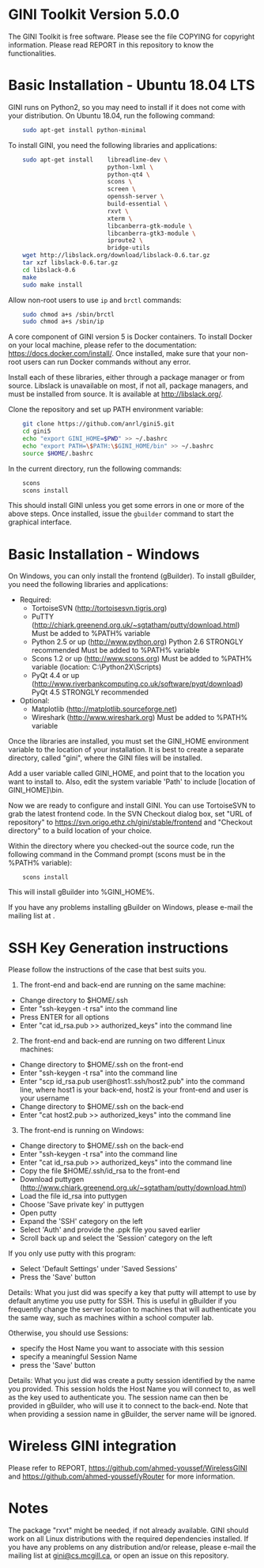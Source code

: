 # GINI Toolkit Version 5.0.0

The GINI Toolkit is free software. Please see the file COPYING for copyright information.
Please read REPORT in this repository to know the functionalities.

# Basic Installation - Ubuntu 18.04 LTS

GINI runs on Python2, so you may need to install if it does not come with your distribution. On Ubuntu 18.04, run the following command:

```bash
	sudo apt-get install python-minimal
```

To install GINI, you need the following libraries and applications:

```bash
	sudo apt-get install	libreadline-dev \
							python-lxml \
							python-qt4 \
							scons \
							screen \
							openssh-server \
							build-essential \
							rxvt \
							xterm \
							libcanberra-gtk-module \
							libcanberra-gtk3-module \
							iproute2 \
							bridge-utils
	wget http://libslack.org/download/libslack-0.6.tar.gz
	tar xzf libslack-0.6.tar.gz
	cd libslack-0.6
	make
	sudo make install
```

Allow non-root users to use `ip` and `brctl` commands:

```bash
	sudo chmod a+s /sbin/brctl
	sudo chmod a+s /sbin/ip
```

A core component of GINI version 5 is Docker containers. To install Docker on your local machine, please refer to the documentation: https://docs.docker.com/install/. Once installed, make sure that your non-root users can run Docker commands without any error.

Install each of these libraries, either through a package manager or
from source. Libslack is unavailable on most, if not all, package
managers, and must be installed from source.  It is available
at http://libslack.org/.

Clone the repository and set up PATH environment variable:

```bash
	git clone https://github.com/anrl/gini5.git
	cd gini5
	echo "export GINI_HOME=$PWD" >> ~/.bashrc
	echo "export PATH=\$PATH:\$GINI_HOME/bin" >> ~/.bashrc
	source $HOME/.bashrc
```

In the current directory, run the following commands:

```bash
	scons
	scons install
```

This should install GINI unless you get some errors in one or more of the above steps.
Once installed, issue the `gbuilder` command to start the graphical interface.

# Basic Installation - Windows

On Windows, you can only install the frontend (gBuilder).
To install gBuilder, you need the following libraries and applications:

* Required:
	- TortoiseSVN (http://tortoisesvn.tigris.org)
	- PuTTY (http://chiark.greenend.org.uk/~sgtatham/putty/download.html)
	Must be added to %PATH% variable
	- Python 2.5 or up (http://www.python.org)
	Python 2.6 STRONGLY recommended
	Must be added to %PATH% variable
	- Scons 1.2 or up (http://www.scons.org)
	Must be added to %PATH% variable (location: C:\Python2X\Scripts)
	- PyQt 4.4 or up (http://www.riverbankcomputing.co.uk/software/pyqt/download)
	PyQt 4.5 STRONGLY recommended
* Optional:
	- Matplotlib (http://matplotlib.sourceforge.net)
	- Wireshark (http://www.wireshark.org)
	Must be added to %PATH% variable

Once the libraries are installed, you must set the GINI_HOME environment
variable to the location of your installation.  It is best to create
a separate directory, called "gini", where the GINI files will be installed.

Add a user variable called GINI_HOME, and point that to the location you want
to install to.  Also, edit the system variable 'Path' to include
[location of GINI_HOME]\bin.

Now we are ready to configure and install GINI.  You can use TortoiseSVN
to grab the latest frontend code.  In the SVN Checkout dialog box, set
"URL of repository" to https://svn.origo.ethz.ch/gini/stable/frontend and
"Checkout directory" to a build location of your choice.

Within the directory where you checked-out the source code, run the
following command in the Command prompt (scons must be in the %PATH% variable):

```
	scons install
```

This will install gBuilder into %GINI_HOME%.

If you have any problems installing gBuilder on Windows, please e-mail
the mailing list at <gini at cs dot mcgill dot ca>.

# SSH Key Generation instructions

Please follow the instructions of the case that best suits you.

1) The front-end and back-end are running on the same machine:
- Change directory to $HOME/.ssh
- Enter "ssh-keygen -t rsa" into the command line
- Press ENTER for all options
- Enter "cat id_rsa.pub >> authorized_keys" into the command line

2) The front-end and back-end are running on two different Linux machines:
- Change directory to $HOME/.ssh on the front-end
- Enter "ssh-keygen -t rsa" into the command line
- Enter "scp id_rsa.pub user@host1:.ssh/host2.pub" into the command line, where host1 is your back-end, host2 is your front-end and user is your username
- Change directory to $HOME/.ssh on the back-end
- Enter "cat host2.pub >> authorized_keys" into the command line

3) The front-end is running on Windows:
- Change directory to $HOME/.ssh on the back-end
- Enter "ssh-keygen -t rsa" into the command line
- Enter "cat id_rsa.pub >> authorized_keys" into the command line
- Copy the file $HOME/.ssh/id_rsa to the front-end
- Download puttygen (http://www.chiark.greenend.org.uk/~sgtatham/putty/download.html)
- Load the file id_rsa into puttygen
- Choose 'Save private key' in puttygen
- Open putty
- Expand the 'SSH' category on the left
- Select 'Auth' and provide the .ppk file you saved earlier
- Scroll back up and select the 'Session' category on the left

If you only use putty with this program:
- Select 'Default Settings' under 'Saved Sessions'
- Press the 'Save' button

Details: What you just did was specify a key that putty will attempt to use by default anytime you use putty for SSH.  This is useful in gBuilder if you frequently change the server location to machines that will authenticate you the same way, such as machines within a school computer lab.

Otherwise, you should use Sessions:
- specify the Host Name you want to associate with this session
- specify a meaningful Session Name
- press the 'Save' button

Details: What you just did was create a putty session identified by the name you provided.  This session holds the Host Name you will connect to, as well as the key used to authenticate you.  The session name can then be provided in gBuilder, who will use it to connect to the back-end.  Note that when providing a session name in gBuilder, the server name will be ignored.

# Wireless GINI integration

Please refer to REPORT, https://github.com/ahmed-youssef/WirelessGINI and https://github.com/ahmed-youssef/yRouter for more information.

# Notes

The package "rxvt" might be needed, if not already available.
GINI should work on all Linux distributions with the required dependencies
installed.  If you have any problems on any distribution and/or
release, please e-mail the mailing list at gini@cs.mcgill.ca, or open an issue on this repository.
